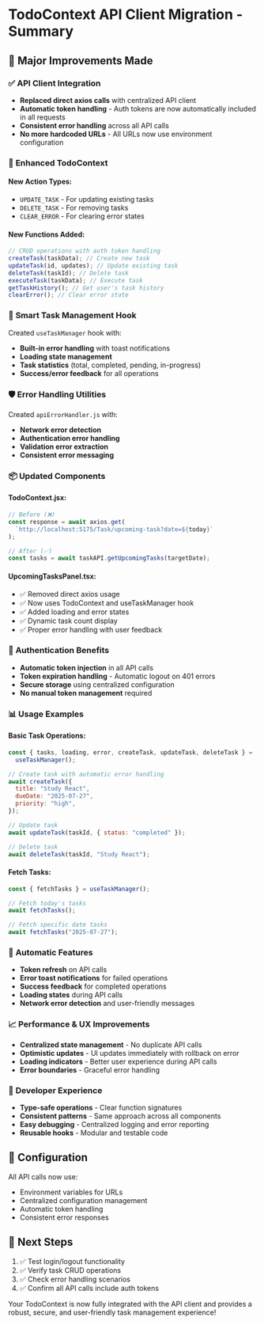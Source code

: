# TodoContext API Client Migration - Summary

## 🚀 Major Improvements Made

### ✅ **API Client Integration**

- **Replaced direct axios calls** with centralized API client
- **Automatic token handling** - Auth tokens are now automatically included in all requests
- **Consistent error handling** across all API calls
- **No more hardcoded URLs** - All URLs now use environment configuration

### 🔧 **Enhanced TodoContext**

#### **New Action Types:**

- `UPDATE_TASK` - For updating existing tasks
- `DELETE_TASK` - For removing tasks
- `CLEAR_ERROR` - For clearing error states

#### **New Functions Added:**

```javascript
// CRUD operations with auth token handling
createTask(taskData); // Create new task
updateTask(id, updates); // Update existing task
deleteTask(taskId); // Delete task
executeTask(taskData); // Execute task
getTaskHistory(); // Get user's task history
clearError(); // Clear error state
```

### 🎯 **Smart Task Management Hook**

Created `useTaskManager` hook with:

- **Built-in error handling** with toast notifications
- **Loading state management**
- **Task statistics** (total, completed, pending, in-progress)
- **Success/error feedback** for all operations

### 🛡️ **Error Handling Utilities**

Created `apiErrorHandler.js` with:

- **Network error detection**
- **Authentication error handling**
- **Validation error extraction**
- **Consistent error messaging**

### 📦 **Updated Components**

#### **TodoContext.jsx:**

```javascript
// Before (❌)
const response = await axios.get(
  `http://localhost:5175/Task/upcoming-task?date=${today}`
);

// After (✅)
const tasks = await taskAPI.getUpcomingTasks(targetDate);
```

#### **UpcomingTasksPanel.tsx:**

- ✅ Removed direct axios usage
- ✅ Now uses TodoContext and useTaskManager hook
- ✅ Added loading and error states
- ✅ Dynamic task count display
- ✅ Proper error handling with user feedback

### 🔑 **Authentication Benefits**

- **Automatic token injection** in all API calls
- **Token expiration handling** - Automatic logout on 401 errors
- **Secure storage** using centralized configuration
- **No manual token management** required

### 📊 **Usage Examples**

#### **Basic Task Operations:**

```javascript
const { tasks, loading, error, createTask, updateTask, deleteTask } =
  useTaskManager();

// Create task with automatic error handling
await createTask({
  title: "Study React",
  dueDate: "2025-07-27",
  priority: "high",
});

// Update task
await updateTask(taskId, { status: "completed" });

// Delete task
await deleteTask(taskId, "Study React");
```

#### **Fetch Tasks:**

```javascript
const { fetchTasks } = useTaskManager();

// Fetch today's tasks
await fetchTasks();

// Fetch specific date tasks
await fetchTasks("2025-07-27");
```

### 🔄 **Automatic Features**

- **Token refresh** on API calls
- **Error toast notifications** for failed operations
- **Success feedback** for completed operations
- **Loading states** during API calls
- **Network error detection** and user-friendly messages

### 📈 **Performance & UX Improvements**

- **Centralized state management** - No duplicate API calls
- **Optimistic updates** - UI updates immediately with rollback on error
- **Loading indicators** - Better user experience during API calls
- **Error boundaries** - Graceful error handling

### 🎨 **Developer Experience**

- **Type-safe operations** - Clear function signatures
- **Consistent patterns** - Same approach across all components
- **Easy debugging** - Centralized logging and error reporting
- **Reusable hooks** - Modular and testable code

## 🔧 **Configuration**

All API calls now use:

- Environment variables for URLs
- Centralized configuration management
- Automatic token handling
- Consistent error responses

## 🚀 **Next Steps**

1. ✅ Test login/logout functionality
2. ✅ Verify task CRUD operations
3. ✅ Check error handling scenarios
4. ✅ Confirm all API calls include auth tokens

Your TodoContext is now fully integrated with the API client and provides a robust, secure, and user-friendly task management experience!
